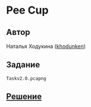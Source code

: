 ﻿# Pee Cup

## Автор
Наталья Ходукина ([khodunken](https://github.com/khodunken))

## Задание
```
Taskv2.0.pcapng
```

## [Решение](SOLUTION.md)

